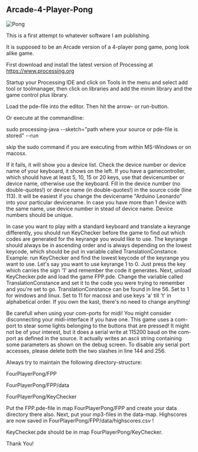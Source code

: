## Arcade-4-Player-Pong

![Pong](20230208-Pong.jpg)

This is a first attempt to whatever software I am publishing.

It is supposed to be an Arcade version of a 4-player pong game, pong look alike game.

First download and install the latest version of Processing at https://www.processing.org

Startup your Processing IDE and click on Tools in the menu and select add tool or toolmanager, then click on libraries and add the minim library and the game control plus library.

Load the pde-file into the editor. Then hit the arrow- or run-button.

Or execute at the commandline:

sudo processing-java --sketch="path where your source or pde-file is stored" --run

skip the sudo command if you are executing from within MS-Windows or on macosx.

If it fails, it will show you a device list. Check the device number or device name of your keyboard, it shows on the left.
If you have a gamecontroller, which should have at least 5, 10, 15 or 20 keys, use that devicenumber or device name, otherwise use the keyboard. Fill in the device number (no double-quotes!) or device name (in double-quotes!) in the source code (line 113). It will be easiest if you change the devicename "Arduino Leonardo" into your particular devicename. In case you have more than 1 device with the same name, use device number in stead of device name. Device numbers should be unique.

In case you want to play with a standard keyboard and translate a keyrange differently, you should run KeyChecker before the game to find out which codes are generated for the keyrange you would like to use. The keyrange should always be in ascending order and is always depending on the lowest keycode, which should be put in variable called TranslationConstance. Example: run KeyChecker and find the lowest keycode of the keyrange you want to use. Let's say you want to use keyrange 1 to 0. Just press the key which carries the sign '1' and remember the code it generates. Next, unload KeyChecker.pde and load the game FPP.pde. Change the variable called TranslationConstance and set it to the code you were trying to remember and you're set to go. TranslationConstance can be found in line 56. Set to 1 for windows and linux. Set to 11 for macosx and use keys 'a' till 't' in alphabetical order. If you own the kast, there's no need to change anything!

Be carefull when using your com-ports for midi! You might consider disconnecting your midi-interface if you have one. This game uses a com-port to stear some lights belonging to the buttons that are pressed! It might not be of your interest, but it does a serial write at 115200 baud on the com-port as defined in the source. It actually writes an ascii string containing some parameters as shown on the debug screen. To disable any serial port accesses, please delete both the two slashes in line 144 and 256.

Always try to maintain the following directory-structure:

FourPlayerPong/FPP

FourPlayerPong/FPP/data

FourPlayerPong/KeyChecker

Put the FPP.pde-file in map FourPlayerPong/FPP and create your data directory there also. Next, put your mp3-files in the data-map. Highscores are now saved in FourPlayerPong/FPP/data/highscores.csv !

KeyChecker.pde should be in map FourPlayerPong/KeyChecker.

Thank You!
